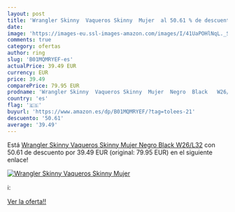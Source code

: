 ```yaml
---
layout: post
title: 'Wrangler Skinny  Vaqueros Skinny  Mujer  al 50.61 % de descuento'
date: 
image: 'https://images-eu.ssl-images-amazon.com/images/I/41UaPOHlNqL._SL200_.jpg'
comments: true
category: ofertas
author: ring
slug: 'B01MQMRYEF-es'
actualPrice: 39.49 EUR
currency: EUR
price: 39.49
comparePrice: 79.95 EUR
prodname: 'Wrangler Skinny  Vaqueros Skinny  Mujer  Negro  Black   W26/L32'
country: 'es'
flag: '🇪🇸'
buyurl: 'https://www.amazon.es/dp/B01MQMRYEF/?tag=tolees-21'
descuento: '50.61'
average: '39.49'
---
```


Está [Wrangler Skinny  Vaqueros Skinny  Mujer  Negro  Black   W26/L32](https://www.amazon.es/dp/B01MQMRYEF/?tag=tolees-21) con 50.61 de descuento por 39.49 EUR (original: 79.95 EUR) en el siguiente enlace!

[![Wrangler Skinny  Vaqueros Skinny  Mujer ](https://images-eu.ssl-images-amazon.com/images/I/41UaPOHlNqL._SL200_.jpg)](https://www.amazon.es/dp/B01MQMRYEF/?tag=tolees-21)

ℹ️:


[Ver la oferta!!](https://www.amazon.es/dp/B01MQMRYEF/?tag=tolees-21)
